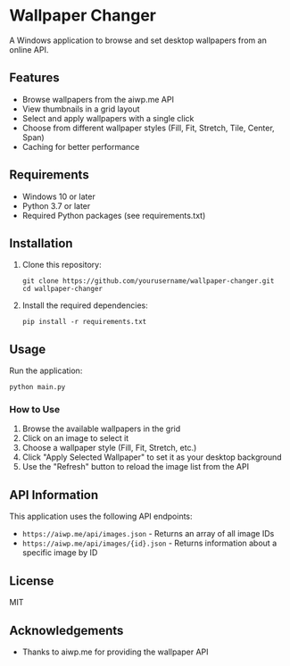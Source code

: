 # Wallpaper Changer

A Windows application to browse and set desktop wallpapers from an online API.

## Features

- Browse wallpapers from the aiwp.me API
- View thumbnails in a grid layout
- Select and apply wallpapers with a single click
- Choose from different wallpaper styles (Fill, Fit, Stretch, Tile, Center, Span)
- Caching for better performance

## Requirements

- Windows 10 or later
- Python 3.7 or later
- Required Python packages (see requirements.txt)

## Installation

1. Clone this repository:
   ```
   git clone https://github.com/yourusername/wallpaper-changer.git
   cd wallpaper-changer
   ```

2. Install the required dependencies:
   ```
   pip install -r requirements.txt
   ```

## Usage

Run the application:
```
python main.py
```

### How to Use

1. Browse the available wallpapers in the grid
2. Click on an image to select it
3. Choose a wallpaper style (Fill, Fit, Stretch, etc.)
4. Click "Apply Selected Wallpaper" to set it as your desktop background
5. Use the "Refresh" button to reload the image list from the API

## API Information

This application uses the following API endpoints:

- `https://aiwp.me/api/images.json` - Returns an array of all image IDs
- `https://aiwp.me/api/images/{id}.json` - Returns information about a specific image by ID

## License

MIT

## Acknowledgements

- Thanks to aiwp.me for providing the wallpaper API
